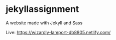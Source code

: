 # jekyllassignment


A website made with Jekyll and Sass 


Live: https://wizardly-lamport-db8805.netlify.com/
